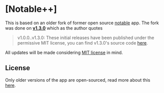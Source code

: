 # [Notable++]

This is based on an older fork of former open source [notable](https://github.com/notable/notable) app. The fork was done on **[v1.3.0](https://github.com/notable/notable/tree/v1.3.0)** which as the author quotes

> v1.0.0..v1.3.0: These initial releases have been published under the permissive MIT license, you can find v1.3.0's source code [here](https://github.com/notable/notable/tree/v1.3.0).

All updates will be made considering [MIT license](https://github.com/notable/notable/tree/v1.3.0) in mind.

## License

Only older versions of the app are open-sourced, read more about this [here](https://github.com/notable/notable/blob/master/SOURCE_CODE.md).
